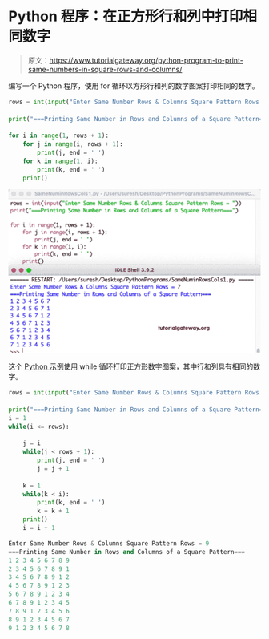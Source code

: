 # Python 程序：在正方形行和列中打印相同数字

> 原文：<https://www.tutorialgateway.org/python-program-to-print-same-numbers-in-square-rows-and-columns/>

编写一个 Python 程序，使用 for 循环以方形行和列的数字图案打印相同的数字。

```py
rows = int(input("Enter Same Number Rows & Columns Square Pattern Rows = "))

print("===Printing Same Number in Rows and Columns of a Square Pattern===")

for i in range(1, rows + 1):
    for j in range(i, rows + 1):
        print(j, end = ' ')
    for k in range(1, i):
        print(k, end = ' ')
    print()
```

![Python Program to Print Same Numbers in Square Rows and Columns](img/82e062a3bd4e588d247f80bdeece6512.png)

这个 [Python 示例](https://www.tutorialgateway.org/python-programming-examples/)使用 while 循环打印正方形数字图案，其中行和列具有相同的数字。

```py
rows = int(input("Enter Same Number Rows & Columns Square Pattern Rows = "))

print("===Printing Same Number in Rows and Columns of a Square Pattern===")
i = 1
while(i <= rows):

    j = i
    while(j < rows + 1):
        print(j, end = ' ')
        j = j + 1

    k = 1
    while(k < i):
        print(k, end = ' ')
        k = k + 1
    print()
    i = i + 1
```

```py
Enter Same Number Rows & Columns Square Pattern Rows = 9
===Printing Same Number in Rows and Columns of a Square Pattern===
1 2 3 4 5 6 7 8 9 
2 3 4 5 6 7 8 9 1 
3 4 5 6 7 8 9 1 2 
4 5 6 7 8 9 1 2 3 
5 6 7 8 9 1 2 3 4 
6 7 8 9 1 2 3 4 5 
7 8 9 1 2 3 4 5 6 
8 9 1 2 3 4 5 6 7 
9 1 2 3 4 5 6 7 8 
```